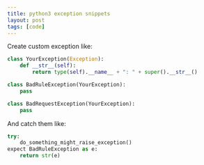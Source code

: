 ```yaml
---
title: python3 exception snippets
layout: post
tags: [code]
---
```


Create custom exception like:

```python
class YourException(Exception):
    def __str__(self):
        return type(self).__name__ + ": " + super().__str__()

class BadRuleException(YourException):
    pass

class BadRequestException(YourException):
    pass
```

And catch them like:

```python
try:
    do_something_might_raise_exception()
expect BadRuleException as e:
    return str(e)
```
